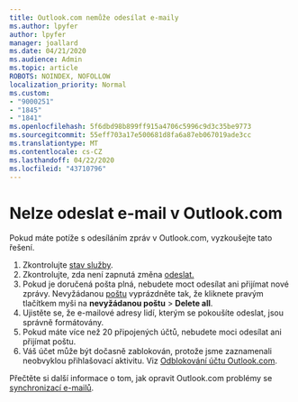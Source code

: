 ```yaml
---
title: Outlook.com nemůže odesílat e-maily
ms.author: lpyfer
author: lpyfer
manager: joallard
ms.date: 04/21/2020
ms.audience: Admin
ms.topic: article
ROBOTS: NOINDEX, NOFOLLOW
localization_priority: Normal
ms.custom:
- "9000251"
- "1845"
- "1841"
ms.openlocfilehash: 5f6dbd98b899ff915a4706c5996c9d3c35be9773
ms.sourcegitcommit: 55eff703a17e500681d8fa6a87eb067019ade3cc
ms.translationtype: MT
ms.contentlocale: cs-CZ
ms.lasthandoff: 04/22/2020
ms.locfileid: "43710796"
---
```

# <a name="unable-to-send-email-in-outlookcom"></a>Nelze odeslat e-mail v Outlook.com

Pokud máte potíže s odesíláním zpráv v Outlook.com, vyzkoušejte tato řešení.

1. Zkontrolujte [stav služby](https://go.microsoft.com/fwlink/p/?linkid=837482). 
2. Zkontrolujte, zda není zapnutá změna [odeslat.](https://outlook.live.com/mail/options/mail/messageContent/undoSend)
3. Pokud je doručená pošta plná, nebudete moct odesílat ani přijímat nové zprávy. Nevyžádanou [poštu](https://outlook.live.com/mail/junkemail) vyprázdněte tak, že kliknete pravým tlačítkem myši na **nevyžádanou poštu** > **Delete all**.
4. Ujistěte se, že e-mailové adresy lidí, kterým se pokoušíte odeslat, jsou správně formátovány.
5. Pokud máte více než 20 připojených účtů, nebudete moci odesílat ani přijímat poštu.
6. Váš účet může být dočasně zablokován, protože jsme zaznamenali neobvyklou přihlašovací aktivitu. Viz [Odblokování účtu Outlook.com](https://support.office.com/article/f4ad2701-d166-4d8b-8a6a-9af2a1f8a4c4).

Přečtěte si další informace o tom, jak opravit Outlook.com problémy se [synchronizací e-mailů](https://support.office.com/article/d39e3341-8d79-4bf1-b3c7-ded602233642).